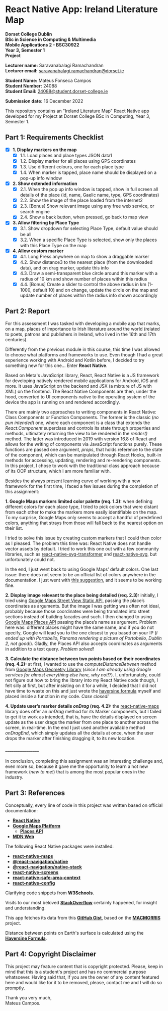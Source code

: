 # React Native App: Ireland Literature Map

**Dorset College Dublin**  
**BSc in Science in Computing & Multimedia**  
**Mobile Applications 2 - BSC30922**  
**Year 3, Semester 1**  
**Project**

**Lecturer name:** Saravanabalagi Ramachandran  
**Lecturer email:** saravanabalagi.ramachandran@dorset.ie

**Student Name:** Mateus Fonseca Campos  
**Student Number:** 24088  
**Student Email:** 24088@student.dorset-college.ie

**Submission date:** 16 December 2022

This repository contains an "Ireland Literature Map" React Native app developed for my Project at Dorset College BSc in Computing, Year 3, Semester 1.

## Part 1: Requirements Checklist

- [x] **1. Display markers on the map**
  - [x] 1.1. Load places and place types JSON data1
  - [x] 1.2. Display marker for all places using GPS coordinates
  - [x] 1.3. Use different colours, one for each place type
  - [x] 1.4. When marker is tapped, place name should be displayed on a pop-up info window
- [x] **2. Show extended information**
  - [x] 2.1. When the pop up info window is tapped, show in full screen all details of the place (id, name, Gaelic name, type, GPS coordinates)
  - [x] 2.2. Show the image of the place loaded from the internet2
  - [x] 2.3. [Bonus] Show relevant image using any free web service, or search engine
  - [x] 2.4. Show a back button, when pressed, go back to map view
- [x] **3. Allow filtering by Place Type**
  - [x] 3.1. Show dropdown for selecting Place Type, default value should be all
  - [x] 3.2. When a specific Place Type is selected, show only the places with this Place Type on the map
- [x] **4. Allow custom marker**
  - [x] 4.1. Long Press anywhere on map to show a draggable marker
  - [x] 4.2. Show distance3 to the nearest place (from the downloaded data), and on drag marker, update this info
  - [x] 4.3. Draw a semi-transparent blue circle around this marker with a radius of 10 km and show number of places within this radius
  - [x] 4.4. [Bonus] Create a slider to control the above radius in km (1-1000, default 10) and on change, update the circle on the map and update number of places within the radius info shown accordingly

## Part 2: Report

For this assessment I was tasked with developing a mobile app that marks, on a map, places of importance to Irish literature around the world (related to poets, patrons and publishers in Ireland, who lived in the 16th and 17th centuries).

Differently from the previous module in this course, this time I was allowed to choose what platforms and frameworks to use. Even though I had a great experience working with Android and Kotlin before, I decided to try something new for this one... Enter **React Native**.

Based on Meta's JavaScript library, React, React Native is a JS framework for developing natively rendered mobile applications for Android, iOS and more. It uses JavaScript on the backend and JSX (a mixture of JS with XML) on the frontend. The React Native Components are then, under the hood, converted to UI components native to the operating system of the device the app is running on and rendered accordingly.

There are mainly two approaches to writing components in React Native: Class Components or Function Components. The former is the classic (*no pun intended*) one, where each component is a class that extends the *React.Component* superclass and controls its state through properties and methods, ultimately returning the view to be rendered in the *render()* method. The latter was introduced in 2019 with version 16.8 of React and allows for the writing of components via JavaScript functions purely. These functions are passed one argument, *props*, that holds reference to the state of the component, which can be manipulated through React Hooks, built-in methods for accessing, updating, rendering and re-rendering components. In this project, I chose to work with the traditional class approach because of its OOP structure, which I am more familiar with.

Besides the always present learning curve of working with a new framework for the first time, I faced a few issues during the completion of this assignment:

**1. Google Maps markers limited color palette (req. 1.3):** when defining different colors for each place type, I tried to pick colors that were distant from each other to make the markers more easily identifiable on the map. To my surprise, Google Maps only seems to accept a handful of predefined colors, anything that strays from those will fall back to the nearest option on their list.

I tried to solve this issue by creating custom markers that I could then color as I pleased. The problem this time was: React Native does not handle vector assets by default. I tried to work this one out with a few community libraries, such as [react-native-svg-transformer](https://www.npmjs.com/package/react-native-svg-transformer) and [react-native-svg](https://www.npmjs.com/package/react-native-svg), but unfortunately could not.

In the end, I just went back to using Google Maps’ default colors. One last issue: there does not seem to be an official list of colors anywhere in the documentation. I just went with [this suggestion](https://github.com/react-native-maps/react-native-maps/issues/887#issuecomment-324530282), and it seems to be working fine.

**2. Display image relevant to the place being detailed (req. 2.3):** initially, I tried using [Google Maps Street View Static API](https://developers.google.com/maps/documentation/streetview), passing the place’s coordinates as arguments. But the image I was getting was often not ideal, probably because those coordinates were being translated into street sections instead of building facades and such. I then changed to using [Google Maps Places API](#part-3-references) passing the place’s name as argument. Problem here was: different places might have the same name, and if you do not specify, Google will lead you to the one closest to you based on your IP (*I ended up with Portobello, Panama rendering a picture of Portobello, Dublin 2, not good!*). Gladly, the Places API also accepts coordinates as arguments in addition to a text query. *Problem solved!*

**3. Calculate the distance between two points based on their coordinates (req. 4.2):** at first, I wanted to use the *computeDistanceBetween* method from [Google Maps Geometry Library](https://developers.google.com/maps/documentation/javascript/reference/geometry) (*since I am already using Google services for almost everything else here, why not!?*). I, unfortunately, could not figure out how to bring the library into my React Native code though, I felt silly at first, but after insisting on it for a while, I decided that I did not have time to waste on this and just wrote the [haversine formula](#part-3-references) myself and placed inside a function in my code. *Case closed!*

**4. Update user’s marker details *onDrag* (req. 4.2):** the [react-native-maps](#part-3-references) library does offer an *onDrag* method for its Marker components, but I failed to get it to work as intended, that is, have the details displayed on screen update as the user drags the marker from one place to another across the screen, in real-time. In the end I just used another available method *onDragEnd*, which simply updates all the details at once, when the user drops the marker after finishing dragging it, to its new location.

#### ________________

In conclusion, completing this assignment was an interesting challenge and, even more so, because it gave me the opportunity to learn a hot new framework (*new to me!*) that is among the most popular ones in the industry. 

## Part 3: References

Conceptually, every line of code in this project was written based on official documentation:

- **[React Native](https://reactnative.dev/docs/getting-started)**
- **[Google Maps Platform](https://developers.google.com/maps/documentation)**
  - **[Places API](https://developers.google.com/maps/documentation/places/web-service)**
- **[MDN Web](https://developer.mozilla.org/)**

The following React Native packages were installed:

- **[react-native-maps](https://www.npmjs.com/package/react-native-maps)**
- **[@react-navigation/native](https://www.npmjs.com/package/@react-navigation/native)**
- **[@react-navigation/native-stack](https://www.npmjs.com/package/@react-navigation/native-stack)**
- **[react-native-screens](https://www.npmjs.com/package/react-native-screens)**
- **[react-native-safe-area-context](https://www.npmjs.com/package/react-native-safe-area-context)**
- **[react-native-config](https://www.npmjs.com/package/react-native-config)**

Clarifying code snippets from **[W3Schools](https://www.w3schools.com/)**.

Visits to our most beloved **[StackOverflow](https://stackoverflow.com/)** certainly happened, for insight and understanding.

This app fetches its data from this **[GitHub Gist](https://gist.github.com/saravanabalagi/541a511eb71c366e0bf3eecbee2dab0a)**, based on the **[MACMORRIS](https://macmorris.maynoothuniversity.ie/)** project.

Distance between points on Earth's surface is calculated using the **[Haversine Formula](https://www.doi.org/10.1088/1742-6596/1500/1/012104)**.

## Part 4: Copyright Disclaimer

This project may feature content that is copyright protected. Please, keep in mind that this is a student's project and has no commercial purpose whatsoever. Having said that, if you are the owner of any content featured here and would like for it to be removed, please, contact me and I will do so promptly.

Thank you very much,  
Mateus Campos.
